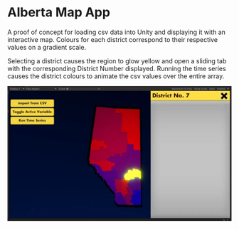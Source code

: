 # Alberta Map App

A proof of concept for loading csv data into Unity and displaying it with an interactive map. Colours for each district correspond to their respective values on a gradient scale.

Selecting a district causes the region to glow yellow and open a sliding tab with the corresponding District Number displayed. Running the time series causes the district colours to animate the csv values over the entire array.  

![MapAppExample](/MapAppExample.png?raw=true)
